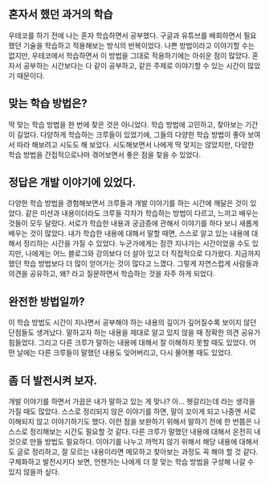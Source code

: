 ## 혼자서 했던 과거의 학습

우테코를 하기 전에 나는 혼자 학습하면서 공부했다.
구글과 유튜브를 배회하면서 필요했던 기술을 학습하고 적용해보는 방식의 반복이었다.
나쁜 방법이라고 이야기할 수는 없지만, 우테코에서 학습하면서 이 방법을 그대로 적용하기에는 아쉬운 점이 많았다.
혼자서 공부하는 시간보다는 다 같이 공부하고, 같은 주제로 이야기할 수 있는 시간이 많았기 때문이다.

## 맞는 학습 방법은?

딱 맞는 학습 방법을 한 번에 찾은 것은 아니었다. 학습 방법에 고민하고, 찾아보는 기간이 길었다.
다양하게 학습하는 크루들이 있었기에, 그들의 다양한 학습 방법이 좋아 보여서 따라 해보려고 시도도 해 보았다.
시도해보면서 나에게 딱 맞지는 않았지만, 다양한 학습 방법을 간접적으로나마 겪어보면서 좋은 점을 찾을 수 있었다.

## 정답은 개발 이야기에 있었다.

다양한 학습 방법을 경험해보면서 크루들과 개발 이야기를 하는 시간에 깨달은 것이 있었다.
같은 미션과 내용이더라도 크루들 각자가 학습하는 방법이 다르고, 느끼고 배우는 것들이 모두 달랐다.
서로가 학습한 내용과 궁금증에 관해서 이야기를 하다 보니 새롭게 배우는 것이 많았다.
내가 학습한 내용에 대해서 말할 때면, 스스로 알고 있는 내용에 대해서 정리하는 시간을 가질 수 있었다.
누군가에게는 잠깐 지나가는 시간이었을 수도 있지만, 나에게는 어느 블로그와 강의보다 더 살아 있고 더 직접적으로 다가왔다.
지금까지 했던 학습 방법보다 더 많이 얻어가는 것이 많다고 느꼈다.
그렇게 자연스럽게 사람들과 의견을 공유하고, 왜? 라고 질문하면서 학습하는 것을 자주 하게 되었다.

## 완전한 방법일까?

이 학습 방법도 시간이 지나면서 공부해야 하는 내용의 깊이가 깊어질수록 보이지 않던 단점들도 생겨났다.
말하고자 하는 내용을 제대로 알고 있지 않을 때 정확한 의견 공유가 힘들었다.
그리고 다른 크루가 말하는 내용에 대해서 잘 이해하지 못할 때도 있었다.
어떤 날에는 다른 크루들이 말했던 내용도 잊어버리고, 다시 물어볼 때도 있었다.

## 좀 더 발전시켜 보자.

개발 이야기를 하면서 가끔은 내가 말하고 있는 게 맞나? 아... 헷갈리는데 라는 생각을 가질 때도 많았다.
스스로 정리되지 않은 이야기를 하면, 말이 꼬이게 되고 나중엔 서로 이해되지 않고 이야기하기도 했다.
이런 점을 보완하기 위해서 말하기 전에 한 번쯤은 나 스스로 정리해보는 시간도 필요할 것 같다.
다른 크루가 말했던 내용에 대해서 온전히 내 것으로 만들 방법도 필요하다.
이야기를 나누고 까먹지 않기 위해서 해당 내용에 대해서도 글로 정리하고, 잘 모르는 내용이라면 메모하고 찾아보는 과정도 꼭 해야 할 것 같다.
구체화하고 발전시키다 보면, 언젠가는 나에게 더 잘 맞는 학습 방법을 구성해 나갈 수 있지 않을까 싶다.
